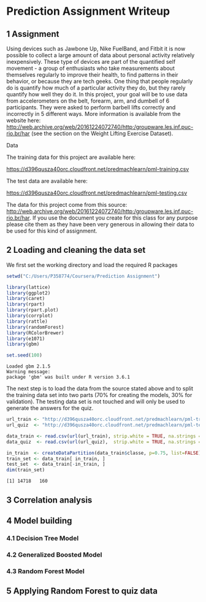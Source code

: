 # Prediction Assignment Writeup 

## 1 Assignment 
Using devices such as Jawbone Up, Nike FuelBand, and Fitbit it is now possible to collect a large amount of data about personal activity relatively inexpensively. These type of devices are part of the quantified self movement - a group of enthusiasts who take measurements about themselves regularly to improve their health, to find patterns in their behavior, or because they are tech geeks. One thing that people regularly do is quantify how much of a particular activity they do, but they rarely quantify how well they do it. In this project, your goal will be to use data from accelerometers on the belt, forearm, arm, and dumbell of 6 participants. They were asked to perform barbell lifts correctly and incorrectly in 5 different ways. More information is available from the website here: http://web.archive.org/web/20161224072740/http:/groupware.les.inf.puc-rio.br/har (see the section on the Weight Lifting Exercise Dataset).

Data

The training data for this project are available here:

https://d396qusza40orc.cloudfront.net/predmachlearn/pml-training.csv

The test data are available here:

https://d396qusza40orc.cloudfront.net/predmachlearn/pml-testing.csv

The data for this project come from this source: http://web.archive.org/web/20161224072740/http:/groupware.les.inf.puc-rio.br/har. If you use the document you create for this class for any purpose please cite them as they have been very generous in allowing their data to be used for this kind of assignment.


## 2 Loading and cleaning the data set
We first set the working directory and load the required R packages

```r
setwd("C:/Users/P358774/Coursera/Prediction Assignment")

library(lattice)
library(ggplot2)
library(caret)
library(rpart)
library(rpart.plot)
library(corrplot)
library(rattle)
library(randomForest)
library(RColorBrewer)
library(e1071)
library(gbm)

set.seed(100)
```

```
Loaded gbm 2.1.5
Warning message:
package 'gbm' was built under R version 3.6.1
```

The next step is to load the data from the source stated above and to split the training data set into two parts (70% for creating the models, 30% for validation). The testing data set is not touched and will only be used to generate the answers for the quiz. 

```r
url_train <- "http://d396qusza40orc.cloudfront.net/predmachlearn/pml-training.csv"
url_quiz  <- "http://d396qusza40orc.cloudfront.net/predmachlearn/pml-testing.csv"

data_train <- read.csv(url(url_train), strip.white = TRUE, na.strings = c("NA",""))
data_quiz  <- read.csv(url(url_quiz),  strip.white = TRUE, na.strings = c("NA",""))

in_train  <- createDataPartition(data_train$classe, p=0.75, list=FALSE)
train_set <- data_train[ in_train, ]
test_set  <- data_train[-in_train, ]
dim(train_set)
```

```
[1] 14718   160
```


## 3 Correlation analysis

## 4 Model building

### 4.1 Decision Tree Model

### 4.2 Generalized Boosted Model

### 4.3 Random Forest Model

## 5 Applying Random Forest to quiz data